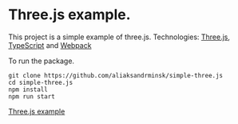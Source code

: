 # Three.js example.

This project is a simple example of three.js. Technologies: [Three.js](https://threejs.org/), [TypeScript](https://www.typescriptlang.org/) and [Webpack](https://webpack.js.org/)

To run the package.

```
git clone https://github.com/aliaksandrminsk/simple-three.js
cd simple-three.js
npm install
npm run start
```

[Three.js example
](https://simple-threejs.web.app/)
